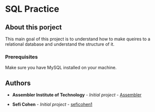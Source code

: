 # SQL Practice


## About this porject

This main goal of this project is to understand how to make queires to a relational database and understand the structure of it.

### Prerequisites

Make sure you have MySQL installed on your machine. 


## Authors

* **Assembler Institute of Technology** - *Initial project* - [Assembler](https://github.com/assembler-institute)


* **Sefi Cohen** - *Initial project* - [seficohen1](https://github.com/seficohen1)


